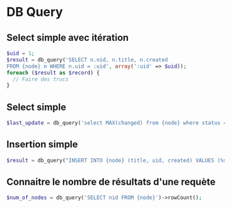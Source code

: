 # DB Query

## Select simple avec itération
```php
$uid = 1;
$result = db_query('SELECT n.nid, n.title, n.created
FROM {node} n WHERE n.uid = :uid', array(':uid' => $uid));
foreach ($result as $record) {
  // Faire des trucs
} 
```

## Select simple
```php
$last_update = db_query('select MAX(changed) from {node} where status = 1 LIMIT 1')->fetchField();
```

## Insertion simple
```php
$result = db_query("INSERT INTO {node} (title, uid, created) VALUES (%s, %d, %d)", 'Example', 1, time());
```

## Connaitre le nombre de résultats d'une requète
```php
$num_of_nodes = db_query('SELECT nid FROM {node}')->rowCount(); 
```
